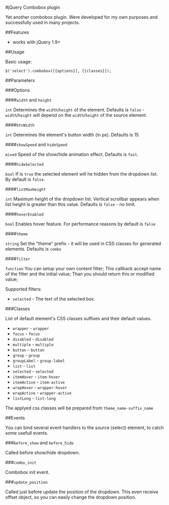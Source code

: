 #jQuery Combobox plugin

Yet another combobox plugin. Were developed for my own purposes and successfully used in many projects.

##Features

* works with jQuery 1.9+

##Usage

Basic usage:

    $('select').combobox([{options}], [{classes}]);

##Parameters

###Options

####`width` and `height`

`int` Determines the `width`/`height` of the element. Defaults is `false` - `width`/`height` will depend on the `width`/`height` of the source element. 

####`btnWidth`

`int` Determines the element's button width (in px). Defaults is 15.

####`showSpeed` and `hideSpeed`

`mixed` Speed of the show/hide animation effect. Defaults is `fast`.

####`hideSelected`

`bool` If is `true` the selected element will he hidden from the dropdown list. By default is `false`.

####`listMaxHeight`

`int` Maximum height of the dropdown list. Vertical scrollbar appears when list height is greater than this value. Defaults is `false` - no limit.

####`hoverEnabled`

`bool` Enables hover feature. For performance reasons by default is `false`

####`theme`

`string` Set the "theme" prefix - it will be used in CSS classes for generated elements. Defaults is `combo`

####`filter`

`function` You can setup your own content filter; This callback accept name of the filter and the initial value;
Than you should return this or modified value;

Supported filters:
* `selected` - The text of the selected box.

###Classes

List of default element's CSS classes suffixes and their default values.

* `wrapper` - `wrapper`
* `focus` - `focus`
* `disabled` - `disabled`
* `multiple` - `multiple`
* `button` - `button`
* `group` - `group`
* `groupLabel` - `group-label`
* `list` - `list`
* `selected` - `selected`
* `itemHover` - `item-hover`
* `itemActive` - `item-active` 
* `wrapHover` - `wrapper-hover`
* `wrapActive` - `wrapper-active`
* `listLong` - `list-long`

The applyed css classes will be prepared from `theme_name-suffix_name`

##Events

You can bind several event handlers to the source (select) element, to catch some usefull events.

###`before_show` and `before_hide`

Called before show/hide dropdown.

###`combo_init`

Combobox init event.

###`update_position`

Called just before update the position of the dropdown. This even receive offset object, so you can easily change the dropdown position.